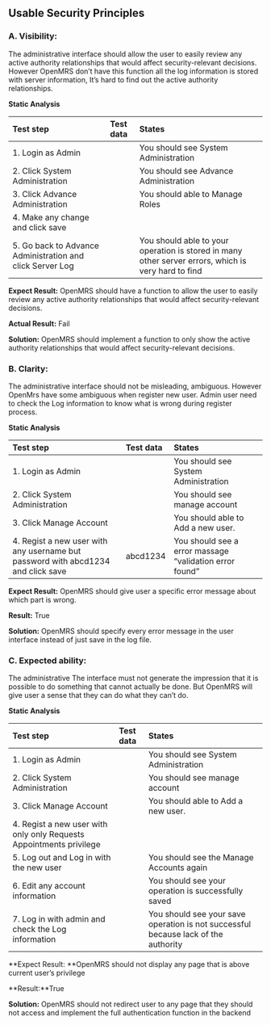 ## Usable Security Principles ##

### A. Visibility: ###

The administrative interface should allow the user to easily review any active authority relationships that would affect security-relevant decisions. However OpenMRS don’t have this function all the log information is stored with server information, It’s hard to find out the active authority relationships.

**Static Analysis**

| Test step         | Test data     | States  |
| :---              | :---           | :---        |
|1. Login as Admin| | You should see System Administration   |
|2. Click System Administration||You should see Advance Administration|
|3. Click Advance Administration||You should able to Manage Roles|
|4. Make any change and click save|||
|5. Go back to Advance Administration and click Server Log||You should able to your operation is stored in many other server errors, which is very hard to find|

**Expect Result:** OpenMRS should have a function to allow the user to easily review any active authority relationships that would affect security-relevant decisions.

**Actual Result:** Fail

**Solution:** OpenMRS should implement a function to only show the active authority relationships that would affect security-relevant decisions.



### B. Clarity: ###
The administrative interface should not be misleading, ambiguous. However OpenMrs have some ambiguous when register new user. Admin user need to check the Log information to know what is wrong during register process.

**Static Analysis**

| Test step         | Test data     | States  |
| :---              | :---           | :---        |
|1. Login as Admin| | You should see System Administration   |
|2. Click System Administration||You should see manage account|
|3. Click Manage Account||You should able to Add a new user.|
|4. Regist a new user with any username but password with abcd1234 and click save|abcd1234|You should see a error massage “validation error found”|

**Expect Result:** OpenMRS should give user a specific error message about which part is wrong.

**Result:** True

**Solution:** OpenMRS should specify every error message in the user interface instead of just save in the log file.



### C. Expected ability: ###
The administrative The interface must not generate the impression that it is possible to do something that cannot actually be done. But OpenMRS will give user a sense that they can do what they can’t do.

**Static Analysis**

| Test step         | Test data     | States  |
| :---              | :---           | :---        |
|1. Login as Admin| | You should see System Administration   |
|2. Click System Administration||You should see manage account|
|3. Click Manage Account||You should able to Add a new user.|
|4. Regist a new user with only only Requests Appointments privilege|||
|5. Log out and Log in with the new user||You should see the Manage Accounts again|
|6. Edit any account information||You should see your operation is successfully saved|
|7. Log in with admin and check the Log information||You should see your save operation is not successful because lack of the authority|


**Expect Result: **OpenMRS should not display any page that is above current user’s privilege

**Result:**True

**Solution:** OpenMRS should not redirect user to any page that they should not access and implement the full authentication function in the backend



